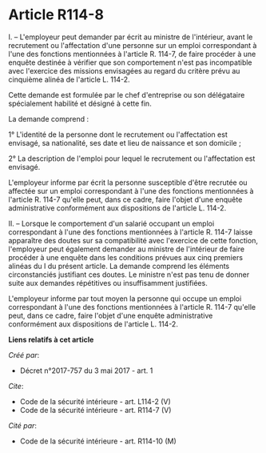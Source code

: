 # Article R114-8

I. – L'employeur peut demander par écrit au ministre de l'intérieur, avant le recrutement ou l'affectation d'une personne sur
un emploi correspondant à l'une des fonctions mentionnées à l'article R. 114-7, de faire procéder à une enquête destinée à
vérifier que son comportement n'est pas incompatible avec l'exercice des missions envisagées au regard du critère prévu au
cinquième alinéa de l'article L. 114-2. 

Cette demande est formulée par le chef d'entreprise ou son délégataire spécialement habilité et désigné à cette fin. 

La demande comprend : 

1° L'identité de la personne dont le recrutement ou l'affectation est envisagé, sa nationalité, ses date et lieu de naissance
et son domicile ; 

2° La description de l'emploi pour lequel le recrutement ou l'affectation est envisagé. 

L'employeur informe par écrit la personne susceptible d'être recrutée ou affectée sur un emploi correspondant à l'une des
fonctions mentionnées à l'article R. 114-7 qu'elle peut, dans ce cadre, faire l'objet d'une enquête administrative
conformément aux dispositions de l'article L. 114-2. 

II. – Lorsque le comportement d'un salarié occupant un emploi correspondant à l'une des fonctions mentionnées à l'article R.
114-7 laisse apparaître des doutes sur sa compatibilité avec l'exercice de cette fonction, l'employeur peut également
demander au ministre de l'intérieur de faire procéder à une enquête dans les conditions prévues aux cinq premiers alinéas du
I du présent article. La demande comprend les éléments circonstanciés justifiant ces doutes. Le ministre n'est pas tenu de
donner suite aux demandes répétitives ou insuffisamment justifiées. 

L'employeur informe par tout moyen la personne qui occupe un emploi correspondant à l'une des fonctions mentionnées à
l'article R. 114-7 qu'elle peut, dans ce cadre, faire l'objet d'une enquête administrative conformément aux dispositions de
l'article L. 114-2.

**Liens relatifs à cet article**

_Créé par_:

  - Décret n°2017-757 du 3 mai 2017 - art. 1

_Cite_:

  - Code de la sécurité intérieure - art. L114-2 (V)
  - Code de la sécurité intérieure - art. R114-7 (V)

_Cité par_:

  - Code de la sécurité intérieure - art. R114-10 (M)
